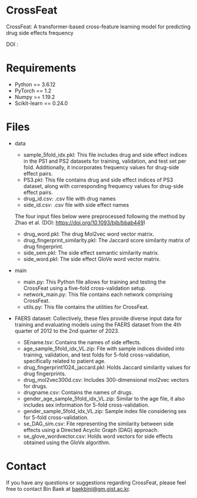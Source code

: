 # CrossFeat
CrossFeat: A transformer-based cross-feature learning model for predicting drug side effects frequency

DOI : 

# Requirements
- Python == 3.6.12
- PyTorch == 1.2
- Numpy == 1.19.2
- Scikit-learn == 0.24.0

# Files
- data
   - sample_5fold_idx.pkl:  This file includes drug and side effect indices in the PS1 and PS2 datasets for training, validation, and test set per fold. Additionally, it incorporates frequency values for drug-side effect pairs.
   - PS3.pkl:  This file contains drug and side effect indices of PS3 dataset, along with corresponding frequency values for drug-side effect pairs.
   - drug_id.csv: .csv file with drug names
   - side_id.csv: .csv file with side effect names

   The four input files below were preprocessed following the method by Zhao et al. (DOI: https://doi.org/10.1093/bib/bbab449)
   - drug_word.pkl:  The drug Mol2vec word vector matrix.
   - drug_fingerprint_similarity.pkl:  The Jaccard score similarity matrix of drug fingerprint.
   - side_sem.pkl:  The side effect semantic similarity matrix.
   - side_word.pkl:  The side effect GloVe word vector matrix.
     
- main
   - main.py:  This Python file allows for training and testing the CrossFeat using a five-fold cross-validation setup.
   - network_main.py:  This file contains each network comprising CrossFeat.
   - utils.py:  This file contains the utilities for CrossFeat.
 
- FAERS dataset:  Collectively, these files provide diverse input data for training and evaluating models using the FAERS dataset from the 4th quarter of 2012 to the 2nd quarter of 2023.
   - SEname.tsv:  Contains the names of side effects.
   - age_sample_5fold_idx_VL.zip:  File with sample indices divided into training, validation, and test folds for 5-fold cross-validation, specifically related to patient age.
   - drug_fingerprint1024_jaccard.pkl:  Holds Jaccard similarity values for drug fingerprints.
   - drug_mol2vec300d.csv:  Includes 300-dimensional mol2vec vectors for drugs.
   - drugname.csv:  Contains the names of drugs.
   - gender_age_sample_5fold_idx_VL.zip:  Similar to the age file, it also includes sex information for 5-fold cross-validation.
   - gender_sample_5fold_idx_VL.zip:  Sample index file considering sex for 5-fold cross-validation.
   - se_DAG_sim.csv:  File representing the similarity between side effects using a Directed Acyclic Graph (DAG) approach.
   - se_glove_wordvector.csv:  Holds word vectors for side effects obtained using the GloVe algorithm.
   
 
# Contact
If you have any questions or suggestions regarding CrossFeat, please feel free to contact Bin Baek at baekbini@gm.gist.ac.kr.

